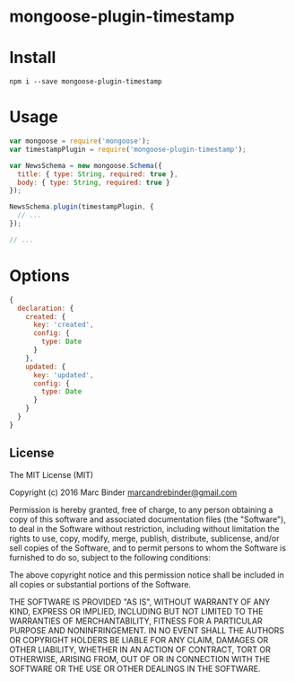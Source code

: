 # mongoose-plugin-timestamp

# Install
```
npm i --save mongoose-plugin-timestamp
```

# Usage
```javascript
var mongoose = require('mongoose');
var timestampPlugin = require('mongoose-plugin-timestamp');

var NewsSchema = new mongoose.Schema({
  title: { type: String, required: true },
  body: { type: String, required: true }
});

NewsSchema.plugin(timestampPlugin, {
  // ...
});

// ...
```

# Options
```javascript
{
  declaration: {
    created: {
      key: 'created',
      config: {
        type: Date
      }
    },
    updated: {
      key: 'updated',
      config: {
        type: Date
      }
    }
  }
}
```

## License
The MIT License (MIT)

Copyright (c) 2016 Marc Binder <marcandrebinder@gmail.com>

Permission is hereby granted, free of charge, to any person obtaining a copy
of this software and associated documentation files (the "Software"), to deal
in the Software without restriction, including without limitation the rights
to use, copy, modify, merge, publish, distribute, sublicense, and/or sell
copies of the Software, and to permit persons to whom the Software is
furnished to do so, subject to the following conditions:

The above copyright notice and this permission notice shall be included in
all copies or substantial portions of the Software.

THE SOFTWARE IS PROVIDED "AS IS", WITHOUT WARRANTY OF ANY KIND, EXPRESS OR
IMPLIED, INCLUDING BUT NOT LIMITED TO THE WARRANTIES OF MERCHANTABILITY,
FITNESS FOR A PARTICULAR PURPOSE AND NONINFRINGEMENT. IN NO EVENT SHALL THE
AUTHORS OR COPYRIGHT HOLDERS BE LIABLE FOR ANY CLAIM, DAMAGES OR OTHER
LIABILITY, WHETHER IN AN ACTION OF CONTRACT, TORT OR OTHERWISE, ARISING FROM,
OUT OF OR IN CONNECTION WITH THE SOFTWARE OR THE USE OR OTHER DEALINGS IN
THE SOFTWARE.
